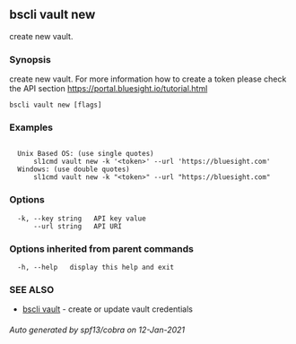 ## bscli vault new

create new vault.

### Synopsis

create new vault.
For more information how to create a token please 
check the API section https://portal.bluesight.io/tutorial.html 

```
bscli vault new [flags]
```

### Examples

```

  Unix Based OS: (use single quotes)
      sl1cmd vault new -k '<token>' --url 'https://bluesight.com'
  Windows: (use double quotes)
      sl1cmd vault new -k "<token>" --url "https://bluesight.com"

```

### Options

```
  -k, --key string   API key value
      --url string   API URI
```

### Options inherited from parent commands

```
  -h, --help   display this help and exit
```

### SEE ALSO

* [bscli vault](bscli_vault.md)	 - create or update vault credentials

###### Auto generated by spf13/cobra on 12-Jan-2021
